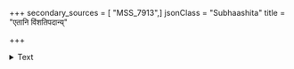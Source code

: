 +++
secondary_sources = [ "MSS_7913",]
jsonClass = "Subhaashita"
title = "एतानि विंशतिपदान्य्"

+++

<details><summary>Text</summary>

एतानि विंशतिपदान्य् आचरिष्यति यो नरः।  
स जेष्यति रिपून् सर्वान् कल्याणश्च भविष्यति॥
</details>
